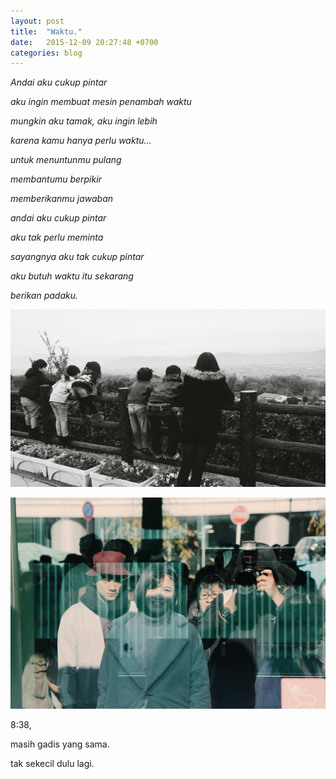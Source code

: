 ```yaml
---
layout: post
title:  "Waktu."
date:   2015-12-09 20:27:48 +0700
categories: blog
---
```

*Andai aku cukup pintar*

*aku ingin membuat mesin penambah waktu*

*mungkin aku tamak, aku ingin lebih*

*karena kamu hanya perlu waktu…*

*untuk menuntunmu pulang*

*membantumu berpikir*

*memberikanmu jawaban*

*andai aku cukup pintar*

*aku tak perlu meminta*

*sayangnya aku tak cukup pintar*

*aku butuh waktu itu sekarang*

*berikan padaku.*

![image](/assets/img/wpid-2015-12-09-08.30.36-1.jpeg)

![image](/assets/img/wpid-1449451759826.jpg)

8:38,

masih gadis yang sama.

tak sekecil dulu lagi.
